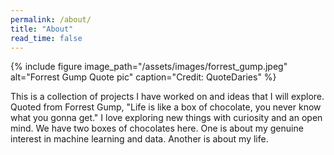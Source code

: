 ```yaml
---
permalink: /about/
title: "About"
read_time: false
---
```

{% include figure image_path="/assets/images/forrest_gump.jpeg" alt="Forrest Gump Quote pic" caption="Credit: QuoteDaries" %}

This is a collection of projects I have worked on and ideas that I will explore. Quoted from Forrest Gump, "Life is like a box of chocolate, you never know what you gonna get." I love exploring new things with curiosity and an open mind. We have two boxes of chocolates here. One is about my genuine interest in machine learning and data. Another is about my life.